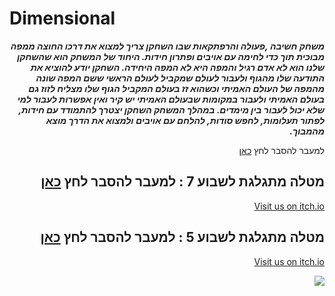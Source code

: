 # Dimensional



<div dir='rtl' lang='he'>
  
***משחק חשיבה ,פעולה והרפתקאות שבו השחקן צריך למצוא את דרכו החוצה ממפה מבוכית תוך כדי לחימה עם אויבים ופתרון חידות. היחוד של המשחק הוא שהשחקן שלנו הוא לא אדם רגיל והמפה היא לא המפה היחידה. השחקן יודע להוציא את התודעה שלו מהגוף ולעבור לעולם שמקביל לעולם הראשי ששם המפה שונה מהמפה של העולם האמיתי וכשהוא זז בעולם המקביל הגוף שלו מצליח לזוז גם בעולם האמיתי ולעבור במקומות שבעולם האמיתי יש קיר ואין אפשרות לעבור למי שלא יכול לעבור בין מימדים. במהלך המשחק השחקן יצטרך להתמודד עם חידות, לפתור תעלומות, לחפש סודות, להלחם עם אויבים ולמצוא את הדרך מוצא מהמבוך.***

למעבר להסבר לחץ [כאן](https://github.com/V-LGame/Dimensional/blob/main/formal-elements.md)
  
## מטלה מתגלגת לשבוע 7 : למעבר להסבר לחץ [כאן](https://github.com/VictoKuGame/Dimensional/tree/main/Maze5)

[Visit us on itch.io](https://victoku1.itch.io/mazesimulation1)


## מטלה מתגלגת לשבוע 5 : למעבר להסבר לחץ [כאן](https://github.com/VictoKuGame/Dimensional/tree/main/MazeConcept)

[Visit us on itch.io](https://victoku1.itch.io/dimensional-maze-concept)


[![](http://img.youtube.com/vi/Y7tY3khI5DM/0.jpg)](http://www.youtube.com/watch?v=Y7tY3khI5DM "Dimensional Maze Concept.")

  
  
</div>



